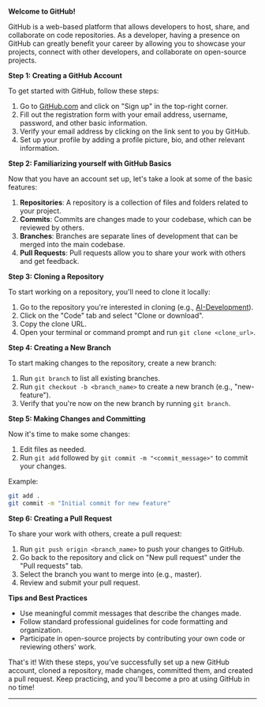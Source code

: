 **Welcome to GitHub!**

GitHub is a web-based platform that allows developers to host, share, and
collaborate on code repositories. As a developer, having a presence on
GitHub can greatly benefit your career by allowing you to showcase your
projects, connect with other developers, and collaborate on open-source
projects.

**Step 1: Creating a GitHub Account**

To get started with GitHub, follow these steps:

1. Go to [GitHub.com](https://github.com) and click on "Sign up" in the
   top-right corner.
2. Fill out the registration form with your email address, username,
   password, and other basic information.
3. Verify your email address by clicking on the link sent to you by GitHub.
4. Set up your profile by adding a profile picture, bio, and other relevant information.

**Step 2: Familiarizing yourself with GitHub Basics**

Now that you have an account set up, let's take a look at some of the basic features:

1. **Repositories**: A repository is a collection of files and folders related to your project.
2. **Commits**: Commits are changes made to your codebase, which can be reviewed by others.
3. **Branches**: Branches are separate lines of development that can be merged into the main codebase.
4. **Pull Requests**: Pull requests allow you to share your work with others and get feedback.

**Step 3: Cloning a Repository**

To start working on a repository, you'll need to clone it locally:

1. Go to the repository you're interested in cloning (e.g., [AI-Development](https://github.com/SentinelMurphy/AI-Development)).
2. Click on the "Code" tab and select "Clone or download".
3. Copy the clone URL.
4. Open your terminal or command prompt and run `git clone <clone_url>`.

**Step 4: Creating a New Branch**

To start making changes to the repository, create a new branch:

1. Run `git branch` to list all existing branches.
2. Run `git checkout -b <branch_name>` to create a new branch (e.g., "new-feature").
3. Verify that you're now on the new branch by running `git branch`.

**Step 5: Making Changes and Committing**

Now it's time to make some changes:

1. Edit files as needed.
2. Run `git add` followed by `git commit -m "<commit_message>"` to commit your changes.

Example:
```bash
git add .
git commit -m "Initial commit for new feature"
```
**Step 6: Creating a Pull Request**

To share your work with others, create a pull request:

1. Run `git push origin <branch_name>` to push your changes to GitHub.
2. Go back to the repository and click on "New pull request" under the "Pull requests" tab.
3. Select the branch you want to merge into (e.g., master).
4. Review and submit your pull request.

**Tips and Best Practices**

* Use meaningful commit messages that describe the changes made.
* Follow standard professional guidelines for code formatting and organization.
* Participate in open-source projects by contributing your own code or reviewing others' work.

That's it! With these steps, you've successfully set up a new GitHub account, cloned a repository, made changes, committed them, and created a pull request. Keep practicing, and you'll become a pro at using GitHub in no time!

---
